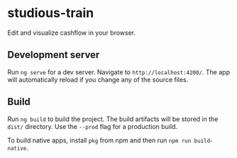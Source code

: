 # studious-train

Edit and visualize cashflow in your browser.

## Development server

Run `ng serve` for a dev server. Navigate to `http://localhost:4200/`. The app will automatically reload if you change any of the source files.

## Build

Run `ng build` to build the project. The build artifacts will be stored in the `dist/` directory. Use the `--prod` flag for a production build.

To build native apps, install `pkg` from npm and then run `npm run build-native`.
